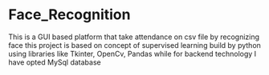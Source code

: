 # Face_Recognition
This is a GUI based platform that take attendance on csv file by recognizing face this project is based on concept of supervised learning  build by python using libraries like Tkinter, OpenCv,  Pandas while for backend technology I have opted  MySql database

